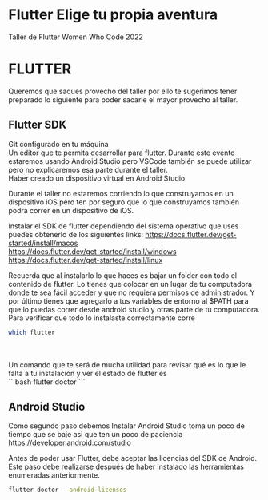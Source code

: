# Flutter Elige tu propia aventura 
Taller de Flutter Women Who Code 2022

# FLUTTER

Queremos que saques provecho del taller por ello te sugerimos tener preparado lo siguiente para poder sacarle el mayor provecho al taller.<br /> 

## Flutter SDK <br /> 
Git configurado en tu máquina <br /> 
Un editor que te permita desarrollar para flutter. Durante este evento estaremos usando Android Studio pero VSCode también se puede utilizar pero no explicaremos esa parte durante el taller. <br /> 
Haber creado un dispositivo virtual en Android Studio <br /> 

Durante el taller no estaremos corriendo lo que construyamos en un dispositivo iOS pero ten por seguro que lo que construyamos también podrá correr en un dispositivo de iOS. 


Instalar el SDK de flutter dependiendo del sistema operativo que uses puedes obtenerlo de los siguientes links: 
https://docs.flutter.dev/get-started/install/macos<br /> 
https://docs.flutter.dev/get-started/install/windows<br /> 
https://docs.flutter.dev/get-started/install/linux<br /> 

Recuerda que al instalarlo lo que haces es bajar un folder con todo el contenido de flutter. Lo tienes que colocar en un lugar de tu computadora donde te sea fácil acceder y que no requiera permisos de administrador. Y por último tienes que agregarlo a tus variables de entorno al $PATH para que lo puedas correr desde android studio y otras parte de tu computadora. Para verificar que todo lo instalaste correctamente corre 
<br /> 
```bash
which flutter
```
<br /> 
<br /> 
Un comando que te será de mucha utilidad para revisar qué es lo que le falta a tu instalación y ver el estado de flutter es 
<br /> 
```bash
flutter doctor
```
<br /> 

## Android Studio 
Como segundo paso debemos Instalar Android Studio toma un poco de tiempo que se baje asi que ten un poco de paciencia <br /> 
https://developer.android.com/studio	



Antes de poder usar Flutter, debe aceptar las licencias del SDK de Android. Este paso debe realizarse después de haber instalado las herramientas enumeradas anteriormente.<br /> 
```bash
flutter doctor --android-licenses
```
